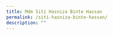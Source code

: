 ```yaml
---
title: Mdm Siti Hasniza Binte Hassan
permalink: /siti-hasniza-binte-hassan/
description: ""
---
```

